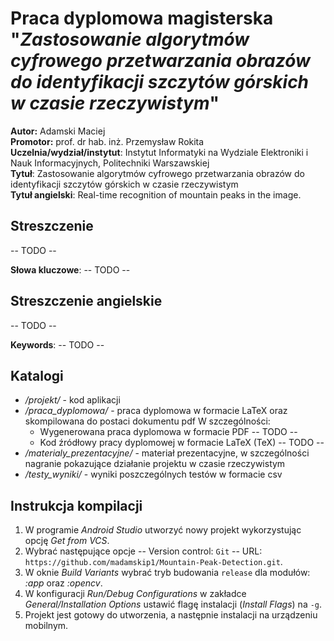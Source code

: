 

# Praca dyplomowa magisterska "*Zastosowanie algorytmów cyfrowego przetwarzania obrazów do identyfikacji szczytów górskich w czasie rzeczywistym*"

**Autor:** Adamski Maciej<br/>
**Promotor:** prof. dr hab. inż. Przemysław Rokita<br/>
**Uczelnia/wydział/instytut**: Instytut Informatyki na Wydziale Elektroniki i Nauk Informacyjnych, Politechniki Warszawskiej<br />
**Tytuł**: Zastosowanie algorytmów cyfrowego przetwarzania obrazów do identyfikacji szczytów górskich w czasie rzeczywistym<br />
**Tytuł angielski**: Real-time recognition of mountain peaks in the image.

 
 ## Streszczenie

<p align="justify"> -- TODO -- </p>

**Słowa kluczowe**: -- TODO --

## Streszczenie angielskie

<p align="justify"> -- TODO -- </p>

**Keywords**: -- TODO --

 ## Katalogi

- */projekt/*  - kod aplikacji  
- */praca_dyplomowa/*  - praca dyplomowa w formacie LaTeX oraz skompilowana do postaci dokumentu pdf W szczególności:
  - Wygenerowana praca dyplomowa w formacie PDF -- TODO --
  - Kod źródłowy pracy dyplomowej w formacie LaTeX (TeX) -- TODO --
- */materialy_prezentacyjne/*  - materiał prezentacyjne, w szczególności nagranie pokazujące działanie projektu w czasie rzeczywistym
- */testy_wyniki/* - wyniki poszczególnych testów w formacie csv


## Instrukcja kompilacji

 1. W programie *Android Studio* utworzyć nowy projekt wykorzystując opcję *Get from VCS*.
 2. Wybrać następujące opcje
 -- Version control: `Git`
 -- URL:  `https://github.com/madamskip1/Mountain-Peak-Detection.git`.
 3. W oknie *Build Variants* wybrać tryb budowania `release` dla modułów: *:app* oraz *:opencv*.
 4. W konfiguracji *Run/Debug Configurations* w zakładce *General/Installation Options* ustawić flagę instalacji (*Install Flags*) na `-g`.
 5. Projekt jest gotowy do utworzenia, a następnie instalacji na urządzeniu mobilnym.
